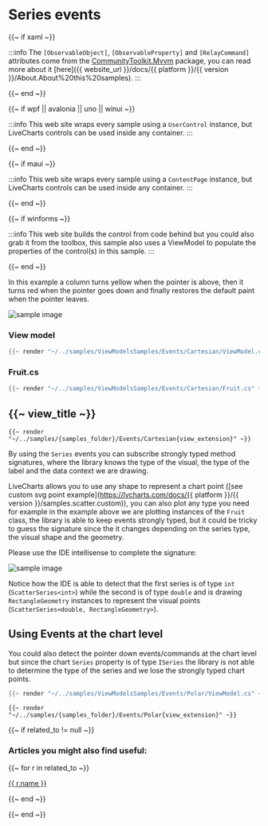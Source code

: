 # Series events

{{~ if xaml ~}}

:::info
The `[ObservableObject]`, `[ObservableProperty]` and `[RelayCommand]` attributes come from the 
[CommunityToolkit.Mvvm](https://www.nuget.org/packages/CommunityToolkit.Mvvm/) package, you can read more about it 
[here]({{ website_url }}/docs/{{ platform }}/{{ version }}/About.About%20this%20samples).
:::

{{~ end ~}}

{{~ if wpf || avalonia || uno || winui  ~}}

:::info
This web site wraps every sample using a `UserControl` instance, but LiveCharts controls can be used inside any container.
:::

{{~ end ~}}


{{~ if maui ~}}

:::info
This web site wraps every sample using a `ContentPage` instance, but LiveCharts controls can be used inside any container.
:::

{{~ end ~}}


{{~ if winforms ~}}

:::info
This web site builds the control from code behind but you could also grab it from the toolbox,
this sample also uses a ViewModel to populate the properties of the control(s) in this sample.
:::

{{~ end ~}}

In this example a column turns yellow when the pointer is above, then it turns red when the pointer goes down and finally
restores the default paint when the pointer leaves.

<div class="text-center sample-img">
    <img src="{{ assets_url }}/docs/{{ unique_name }}/result.gif" alt="sample image" />
</div>

### View model

```csharp
{{~ render "~/../samples/ViewModelsSamples/Events/Cartesian/ViewModel.cs" ~}}
```

### Fruit.cs

```csharp
{{~ render "~/../samples/ViewModelsSamples/Events/Cartesian/Fruit.cs" ~}}
```

## {{~ view_title ~}}

```
{{~ render "~/../samples/{samples_folder}/Events/Cartesian{view_extension}" ~}}
```

By using the `Series` events you can subscribe strongly typed method signatures, where the library knows the type of
the visual, the type of the label and the data context we are drawing.

LiveCharts allows you to use any shape to represent a chart point 
([see custom svg point example](https://lvcharts.com/docs/{{ platform }}/{{ version }}/samples.scatter.custom)), you can also
plot any type you need for example in the example above we are plotting instances of the `Fruit` class, the library is able
to keep events strongly typed, but it could be tricky to guess the signature since the it changes depending on the series type,
the visual shape and the geometry.

Please use the IDE intellisense to complete the signature:

<div class="text-center sample-img">
    <img src="{{ assets_url }}/docs/{{ unique_name }}/intellisense.gif" alt="sample image" />
</div>

Notice how the IDE is able to detect that the first series is of type `int` (`ScatterSeries<int>`) while the second is of 
type `double` and is drawing `RectangleGeometry` instances to represent the visual points (`ScatterSeries<double, RectangleGeometry>`).

## Using Events at the chart level

You could also detect the pointer down events/commands at the chart level but since the chart `Series` property is of type 
`ISeries` the library is not able to determine the type of the series and we lose the strongly typed chart points.

```csharp
{{~ render "~/../samples/ViewModelsSamples/Events/Polar/ViewModel.cs" ~}}
```

```
{{~ render "~/../samples/{samples_folder}/Events/Polar{view_extension}" ~}}
```

{{~ if related_to != null ~}}

### Articles you might also find useful:

{{~ for r in related_to ~}}

<div>
<a href="{{ compile this r.url }}">
{{ r.name }}
</a>
</div>

{{~ end ~}}

{{~ end ~}}
